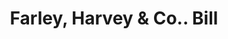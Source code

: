 ---
doi: 10.7916/D8TH9ZN5
date_other: '1900'
date_other_textual: 1900-1909
form: printed ephemera
genre:
- Invoices
name:
- Farley, Harvey & Co.
object_in_context_url: https://biggert.cul.columbia.edu/items/view/ave_biggert_00378
subject_hierarchical_geographic:
- Boston, Massachusetts, United States
subject_name:
- Farley, Harvey & Co.
title: Farley, Harvey & Co.. Bill
sort_title: Farley, Harvey & Co.. Bill
call_number: ave_biggert_00378
coordinates:
- 42.35805555555556,-71.06361111111111
pid: ave_biggert_00378
identifiers: ave_biggert_00378
permalink: /biggert/ave_biggert_00378/
layout: iiif-image-page
---